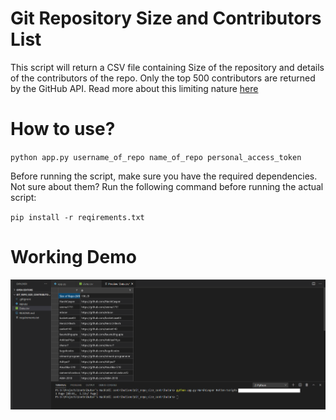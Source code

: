 # Git Repository Size and Contributors List
This script will return a CSV file containing Size of the repository and details of the contributors of the repo. Only the top 500 contributors are returned by the GitHub API. Read more about this limiting nature [here](https://docs.github.com/en/rest/reference/repos#list-repository-contributors)

# How to use?

`python app.py username_of_repo name_of_repo personal_access_token`


Before running the script, make sure you have the required dependencies. Not sure about them? Run the following command before running the actual script:

`pip install -r reqirements.txt`

# Working Demo
![image](preview.png)
